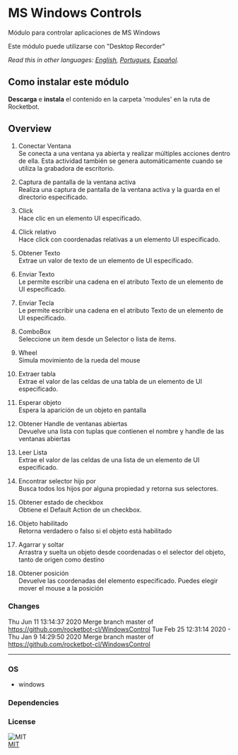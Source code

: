 # MS Windows Controls
  
Módulo para controlar aplicaciones de MS Windows  

Este módulo puede utilizarse con "Desktop Recorder"

*Read this in other languages: [English](README.md), [Portugues](README.pr.md), [Español](README.es.md).* 

## Como instalar este módulo
  
__Descarga__ e __instala__ el contenido en la carpeta 'modules' en la ruta de Rocketbot.  



## Overview


1. Conectar Ventana  
Se conecta a una ventana ya abierta y realizar múltiples acciones dentro de ella. Esta actividad también se genera automáticamente cuando se utiliza la grabadora de escritorio.

2. Captura de pantalla de la ventana activa  
Realiza una captura de pantalla de la ventana activa y la guarda en el directorio especificado.

3. Click  
Hace clic en un elemento UI especificado.

4. Click relativo  
Hace click con coordenadas relativas a un elemento UI especificado.

5. Obtener Texto  
Extrae un valor de texto de un elemento de UI especificado.

6. Enviar Texto  
Le permite escribir una cadena en el atributo Texto de un elemento de UI especificado.

7. Enviar Tecla  
Le permite escribir una cadena en el atributo Texto de un elemento de UI especificado.

8. ComboBox  
Seleccione un item desde un Selector o lista de items.

9. Wheel  
Simula movimiento de la rueda del mouse

10. Extraer tabla  
Extrae el valor de las celdas de una tabla de un elemento de UI especificado.

11. Esperar objeto  
Espera la aparición de un objeto en pantalla

12. Obtener Handle de ventanas abiertas  
Devuelve una lista con tuplas que contienen el nombre y handle de las ventanas abiertas

13. Leer Lista  
Extrae el valor de las celdas de una lista de un elemento de UI especificado.

14. Encontrar selector hijo por  
Busca todos los hijos por alguna propiedad y retorna sus selectores.

15. Obtener estado de checkbox  
Obtiene el Default Action de un checkbox.

16. Objeto habilitado  
Retorna verdadero o falso si el objeto está habilitado

17. Agarrar y soltar  
Arrastra y suelta un objeto desde coordenadas o el selector del objeto, tanto de origen como destino

18. Obtener posición  
Devuelve las coordenadas del elemento especificado. Puedes elegir mover el mouse a la posición  



### Changes
Thu Jun 11 13:14:37 2020  Merge branch master of https://github.com/rocketbot-cl/WindowsControl
Tue Feb 25 12:31:14 2020  -
Thu Jan 9 14:29:50 2020  Merge branch master of https://github.com/rocketbot-cl/WindowsControl

----
### OS

- windows

### Dependencies

### License
  
![MIT](https://camo.githubusercontent.com/107590fac8cbd65071396bb4d04040f76cde5bde/687474703a2f2f696d672e736869656c64732e696f2f3a6c6963656e73652d6d69742d626c75652e7376673f7374796c653d666c61742d737175617265)  
[MIT](http://opensource.org/licenses/mit-license.ph)